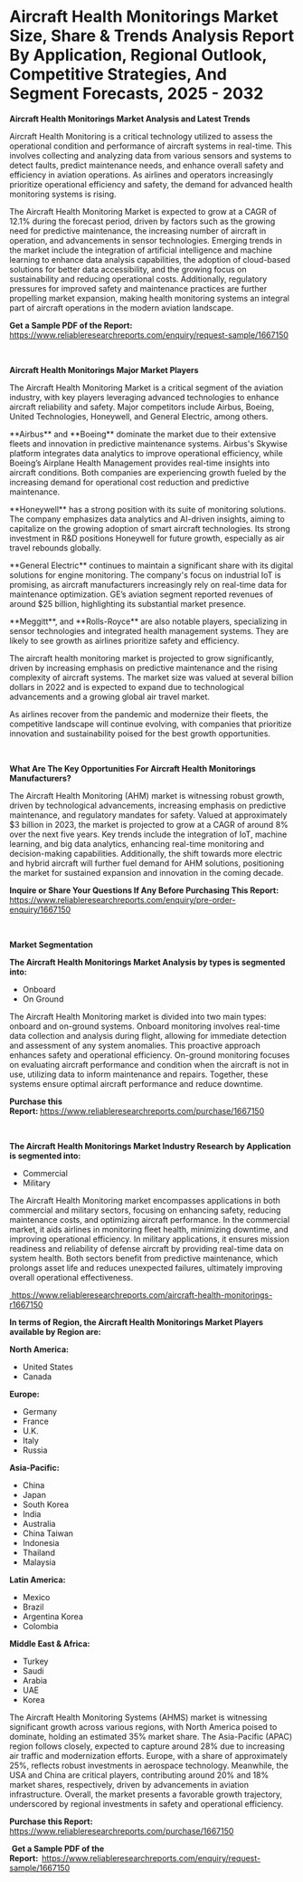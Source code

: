 <p><h1>Aircraft Health Monitorings Market Size, Share & Trends Analysis Report By Application, Regional Outlook, Competitive Strategies, And Segment Forecasts, 2025 - 2032</h1></p><p><strong>Aircraft Health Monitorings Market Analysis and Latest Trends</strong></p>
<p><p>Aircraft Health Monitoring is a critical technology utilized to assess the operational condition and performance of aircraft systems in real-time. This involves collecting and analyzing data from various sensors and systems to detect faults, predict maintenance needs, and enhance overall safety and efficiency in aviation operations. As airlines and operators increasingly prioritize operational efficiency and safety, the demand for advanced health monitoring systems is rising.</p><p>The Aircraft Health Monitoring Market is expected to grow at a CAGR of 12.1% during the forecast period, driven by factors such as the growing need for predictive maintenance, the increasing number of aircraft in operation, and advancements in sensor technologies. Emerging trends in the market include the integration of artificial intelligence and machine learning to enhance data analysis capabilities, the adoption of cloud-based solutions for better data accessibility, and the growing focus on sustainability and reducing operational costs. Additionally, regulatory pressures for improved safety and maintenance practices are further propelling market expansion, making health monitoring systems an integral part of aircraft operations in the modern aviation landscape.</p></p>
<p><strong>Get a Sample PDF of the Report:&nbsp;</strong> <a href="https://www.reliableresearchreports.com/enquiry/request-sample/1667150?utm_campaign=3104&utm_medium=2&utm_source=Github&utm_content=ia&utm_term=18042025&utm_id=aircraft-health-monitorings">https://www.reliableresearchreports.com/enquiry/request-sample/1667150</a></p>
<p>&nbsp;</p>
<p><strong>Aircraft Health Monitorings Major Market Players</strong></p>
<p><p>The Aircraft Health Monitoring Market is a critical segment of the aviation industry, with key players leveraging advanced technologies to enhance aircraft reliability and safety. Major competitors include Airbus, Boeing, United Technologies, Honeywell, and General Electric, among others.</p><p>**Airbus** and **Boeing** dominate the market due to their extensive fleets and innovation in predictive maintenance systems. Airbus's Skywise platform integrates data analytics to improve operational efficiency, while Boeing’s Airplane Health Management provides real-time insights into aircraft conditions. Both companies are experiencing growth fueled by the increasing demand for operational cost reduction and predictive maintenance.</p><p>**Honeywell** has a strong position with its suite of monitoring solutions. The company emphasizes data analytics and AI-driven insights, aiming to capitalize on the growing adoption of smart aircraft technologies. Its strong investment in R&D positions Honeywell for future growth, especially as air travel rebounds globally.</p><p>**General Electric** continues to maintain a significant share with its digital solutions for engine monitoring. The company's focus on industrial IoT is promising, as aircraft manufacturers increasingly rely on real-time data for maintenance optimization. GE’s aviation segment reported revenues of around $25 billion, highlighting its substantial market presence.</p><p>**Meggitt**, and **Rolls-Royce** are also notable players, specializing in sensor technologies and integrated health management systems. They are likely to see growth as airlines prioritize safety and efficiency.</p><p>The aircraft health monitoring market is projected to grow significantly, driven by increasing emphasis on predictive maintenance and the rising complexity of aircraft systems. The market size was valued at several billion dollars in 2022 and is expected to expand due to technological advancements and a growing global air travel market.</p><p>As airlines recover from the pandemic and modernize their fleets, the competitive landscape will continue evolving, with companies that prioritize innovation and sustainability poised for the best growth opportunities.</p></p>
<p>&nbsp;</p>
<p><strong>What Are The Key Opportunities For Aircraft Health Monitorings Manufacturers?</strong></p>
<p><p>The Aircraft Health Monitoring (AHM) market is witnessing robust growth, driven by technological advancements, increasing emphasis on predictive maintenance, and regulatory mandates for safety. Valued at approximately $3 billion in 2023, the market is projected to grow at a CAGR of around 8% over the next five years. Key trends include the integration of IoT, machine learning, and big data analytics, enhancing real-time monitoring and decision-making capabilities. Additionally, the shift towards more electric and hybrid aircraft will further fuel demand for AHM solutions, positioning the market for sustained expansion and innovation in the coming decade.</p></p>
<p><strong>Inquire or Share Your Questions If Any Before Purchasing This Report:</strong> <a href="https://www.reliableresearchreports.com/enquiry/pre-order-enquiry/1667150?utm_campaign=3104&utm_medium=2&utm_source=Github&utm_content=ia&utm_term=18042025&utm_id=aircraft-health-monitorings">https://www.reliableresearchreports.com/enquiry/pre-order-enquiry/1667150</a></p>
<p>&nbsp;</p>
<p><strong>Market Segmentation</strong></p>
<p><strong>The Aircraft Health Monitorings Market Analysis by types is segmented into:</strong></p>
<p><ul><li>Onboard</li><li>On Ground</li></ul></p>
<p><p>The Aircraft Health Monitoring market is divided into two main types: onboard and on-ground systems. Onboard monitoring involves real-time data collection and analysis during flight, allowing for immediate detection and assessment of any system anomalies. This proactive approach enhances safety and operational efficiency. On-ground monitoring focuses on evaluating aircraft performance and condition when the aircraft is not in use, utilizing data to inform maintenance and repairs. Together, these systems ensure optimal aircraft performance and reduce downtime.</p></p>
<p><strong>Purchase this Report:&nbsp;</strong><a href="https://www.reliableresearchreports.com/purchase/1667150?utm_campaign=3104&utm_medium=2&utm_source=Github&utm_content=ia&utm_term=18042025&utm_id=aircraft-health-monitorings">https://www.reliableresearchreports.com/purchase/1667150</a></p>
<p>&nbsp;</p>
<p><strong>The Aircraft Health Monitorings Market Industry Research by Application is segmented into:</strong></p>
<p><ul><li>Commercial</li><li>Military</li></ul></p>
<p><p>The Aircraft Health Monitoring market encompasses applications in both commercial and military sectors, focusing on enhancing safety, reducing maintenance costs, and optimizing aircraft performance. In the commercial market, it aids airlines in monitoring fleet health, minimizing downtime, and improving operational efficiency. In military applications, it ensures mission readiness and reliability of defense aircraft by providing real-time data on system health. Both sectors benefit from predictive maintenance, which prolongs asset life and reduces unexpected failures, ultimately improving overall operational effectiveness.</p></p>
<p><a href="https://www.reliableresearchreports.com/aircraft-health-monitorings-r1667150?utm_campaign=3104&utm_medium=2&utm_source=Github&utm_content=ia&utm_term=18042025&utm_id=aircraft-health-monitorings">&nbsp;https://www.reliableresearchreports.com/aircraft-health-monitorings-r1667150</a></p>
<p><strong>In terms of Region, the Aircraft Health Monitorings Market Players available by Region are:</strong></p>
<p>
    <p> <strong> North America: </strong>
        <ul>
            <li>United States</li>
            <li>Canada</li>
        </ul>
        </p> 
    <p> <strong> Europe: </strong>
        <ul>
            <li>Germany</li>
            <li>France</li>
            <li>U.K.</li>
            <li>Italy</li>
            <li>Russia</li>
        </ul>
        </p> 
    <p> <strong> Asia-Pacific: </strong>
        <ul>
            <li>China</li>
            <li>Japan</li>
            <li>South Korea</li>
            <li>India</li>
            <li>Australia</li>
            <li>China Taiwan</li>
            <li>Indonesia</li>
            <li>Thailand</li>
            <li>Malaysia</li>
        </ul>
        </p> 
    <p> <strong> Latin America: </strong>
        <ul>
            <li>Mexico</li>
            <li>Brazil</li>
            <li>Argentina Korea</li>
            <li>Colombia</li>
        </ul>
        </p> 
    <p> <strong> Middle East & Africa: </strong>
        <ul>
            <li>Turkey</li>
            <li>Saudi</li>
            <li>Arabia</li>
            <li>UAE</li>
            <li>Korea</li>
        </ul>
    </p>
    </p>
<p><p>The Aircraft Health Monitoring Systems (AHMS) market is witnessing significant growth across various regions, with North America poised to dominate, holding an estimated 35% market share. The Asia-Pacific (APAC) region follows closely, expected to capture around 28% due to increasing air traffic and modernization efforts. Europe, with a share of approximately 25%, reflects robust investments in aerospace technology. Meanwhile, the USA and China are critical players, contributing around 20% and 18% market shares, respectively, driven by advancements in aviation infrastructure. Overall, the market presents a favorable growth trajectory, underscored by regional investments in safety and operational efficiency.</p></p>
<p><strong>Purchase this Report: </strong><a href="https://www.reliableresearchreports.com/purchase/1667150?utm_campaign=3104&utm_medium=2&utm_source=Github&utm_content=ia&utm_term=18042025&utm_id=aircraft-health-monitorings">https://www.reliableresearchreports.com/purchase/1667150</a></p>
<p>&nbsp;<strong>Get a Sample PDF of the Report:&nbsp;&nbsp;</strong><a href="https://www.reliableresearchreports.com/enquiry/request-sample/1667150?utm_campaign=3104&utm_medium=2&utm_source=Github&utm_content=ia&utm_term=18042025&utm_id=aircraft-health-monitorings">https://www.reliableresearchreports.com/enquiry/request-sample/1667150</a></p>
<p><strong></strong></p>
<p><p></p><p></p><p></p></p>